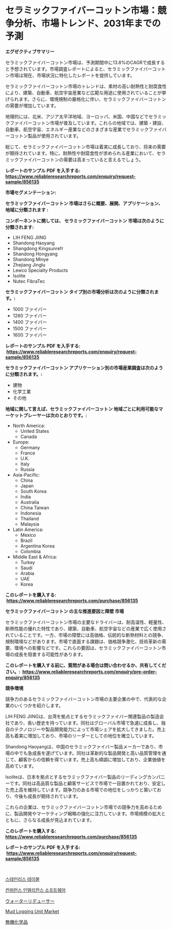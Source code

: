 <p><h1>セラミックファイバーコットン市場：競争分析、市場トレンド、2031年までの予測</h1></p><p><strong>エグゼクティブサマリー</strong></p>
<p><p>セラミックファイバーコットン市場は、予測期間中に13.8%のCAGRで成長すると予想されています。市場調査レポートによると、セラミックファイバーコットン市場は現在、市場状況に特化したレポートを提供しています。</p><p>セラミックファイバーコットン市場のトレンドは、素材の高い耐熱性と耐腐食性により、建築、自動車、航空宇宙産業など広範な用途に使用されていることが挙げられます。さらに、環境規制の厳格化に伴い、セラミックファイバーコットンの需要が増加しています。</p><p>地理的には、北米、アジア太平洋地域、ヨーロッパ、米国、中国などでセラミックファイバーコットン市場が普及しています。これらの地域では、建築・建設、自動車、航空宇宙、エネルギー産業などのさまざまな産業でセラミックファイバーコットン製品が使用されています。</p><p>総じて、セラミックファイバーコットン市場は着実に成長しており、将来の需要が期待されています。特に、耐熱性や耐腐食性が求められる産業において、セラミックファイバーコットンの需要は高まっていると言えるでしょう。</p></p>
<p><strong>レポートのサンプル PDF を入手する: <a href="https://www.reliableresearchreports.com/enquiry/request-sample/856135">https://www.reliableresearchreports.com/enquiry/request-sample/856135</a></strong></p>
<p><strong>市場セグメンテーション:</strong></p>
<p><strong> セラミックファイバーコットン 市場はさらに概要、展開、アプリケーション、地域に分類されます :</strong></p>
<p><strong>コンポーネントに関しては、 セラミックファイバーコットン 市場は次のように分類されます: &nbsp;</strong></p>
<p><ul><li>LIH FENG JIING</li><li>Shandong Haoyang</li><li>Shangdong Kingsunrefr</li><li>Shandong Hongyang</li><li>Shandong Minye</li><li>Zhejiang Jinglu</li><li>Lewco Specialty Products</li><li>Isolite</li><li>Nutec FibraTec</li></ul></p>
<p><strong> セラミックファイバーコットン タイプ別の市場分析は次のように分類されます。:</strong></p>
<p><ul><li>1000 ファイバー</li><li>1260 ファイバー</li><li>1400 ファイバー</li><li>1500 ファイバー</li><li>1600 ファイバー</li></ul></p>
<p><strong>レポートのサンプル PDF を入手する: &nbsp;<a href="https://www.reliableresearchreports.com/enquiry/request-sample/856135">https://www.reliableresearchreports.com/enquiry/request-sample/856135</a></strong></p>
<p><strong> セラミックファイバーコットン アプリケーション別の市場産業調査は次のように分類されます。:</strong></p>
<p><ul><li>建物</li><li>化学工業</li><li>その他</li></ul></p>
<p><strong>地域に関して言えば、セラミックファイバーコットン 地域ごとに利用可能なマーケットプレーヤーは次のとおりです。:</strong></p>
<p><ul>
    <li>
        North America:
        <ul>
            <li>United States</li>
            <li>Canada</li>
        </ul>
    </li>
    <li>
        Europe:
        <ul>
            <li>Germany</li>
            <li>France</li>
            <li>U.K.</li>
            <li>Italy</li>
            <li>Russia</li>
        </ul>
    </li>
    <li>
        Asia-Pacific:
        <ul>
            <li>China</li>
            <li>Japan</li>
            <li>South Korea</li>
            <li>India</li>
            <li>Australia</li>
            <li>China Taiwan</li>
            <li>Indonesia</li>
            <li>Thailand</li>
            <li>Malaysia</li>
        </ul>
    </li>
    <li>
        Latin America:
        <ul>
            <li>Mexico</li>
            <li>Brazil</li>
            <li>Argentina Korea</li>
            <li>Colombia</li>
        </ul>
    </li>
    <li>
        Middle East & Africa:
        <ul>
            <li>Turkey</li>
            <li>Saudi</li>
            <li>Arabia</li>
            <li>UAE</li>
            <li>Korea</li>
        </ul>
    </li>
    </ul></p>
<p><strong>このレポートを購入する: &nbsp;<a href="https://www.reliableresearchreports.com/purchase/856135">https://www.reliableresearchreports.com/purchase/856135</a></strong></p>
<p><strong>セラミックファイバーコットン の主な推進要因と障壁 市場</strong></p>
<p><p>セラミックファイバーコットン市場の主要なドライバーは、耐高温性、軽量性、断熱性能の優れた特性であり、建築、自動車、航空宇宙などの産業で広く使用されていることです。一方、市場の障壁には高価格、伝統的な断熱材料との競争、規制環境などがあります。市場で直面する課題は、価格競争激化、技術革新の需要、環境への影響などです。これらの要因は、セラミックファイバーコットン市場の成長を阻害する可能性があります。</p></p>
<p><strong>このレポートを購入する前に、質問がある場合は問い合わせるか、共有してください。:&nbsp; <a href="https://www.reliableresearchreports.com/enquiry/pre-order-enquiry/856135">https://www.reliableresearchreports.com/enquiry/pre-order-enquiry/856135</a></strong></p>
<p><strong>競争環境</strong></p>
<p><p>競争力のあるセラミックファイバーコットン市場の主要企業の中で、代表的な企業のいくつかを紹介します。</p><p>LIH FENG JIINGは、台湾を拠点とするセラミックファイバー関連製品の製造会社であり、長い歴史を持っています。同社はグローバル市場で急速に成長し、独自のテクノロジーや製品開発能力によって市場シェアを拡大してきました。売上高も着実に増加しており、市場のリーダーとしての地位を確立しています。</p><p>Shandong Haoyangは、中国のセラミックファイバー製品メーカーであり、市場の中でも急成長を遂げています。同社は革新的な製品開発と高い品質管理を通じて、顧客からの信頼を得ています。売上高も順調に増加しており、企業価値を高めています。</p><p>Isoliteは、日本を拠点とするセラミックファイバー製品のリーディングカンパニーです。同社は高品質な製品と顧客サービスで市場で一目置かれており、安定した売上高を維持しています。競争力のある市場での地位をしっかりと築いており、今後も成長が期待されています。</p><p>これらの企業は、セラミックファイバーコットン市場での競争力を高めるために、製品開発やマーケティング戦略の強化に注力しています。市場規模の拡大とともに、さらなる成長が見込まれています。</p></p>
<p><strong>このレポートを購入する: &nbsp; <a href="https://www.reliableresearchreports.com/purchase/856135">https://www.reliableresearchreports.com/purchase/856135</a></strong></p>
<p><strong>レポートのサンプル PDF を入手する: &nbsp;<a href="https://www.reliableresearchreports.com/enquiry/request-sample/856135">https://www.reliableresearchreports.com/enquiry/request-sample/856135</a></strong><strong></strong></p>
<p>&nbsp;</p>
<p><p><a href="https://medium.com/@joshuapierce88/%EC%8A%A4%ED%85%8C%EC%9D%B8%EB%A6%AC%EC%8A%A4-%EC%8A%A4%ED%8B%B8-%ED%85%8C%EC%9D%B4%EB%B8%94-%EC%8B%9C%EC%9E%A5%EC%9D%80-%EC%8B%9C%EC%9E%A5-%EC%A0%90%EC%9C%A0%EC%9C%A8-%EC%8B%9C%EC%9E%A5-%EB%8F%99%ED%96%A5-%EC%8B%9C%EC%9E%A5-%EC%84%B1%EC%9E%A5%EC%97%90-%EB%8C%80%ED%95%9C-%EC%A0%95%EB%B3%B4%EB%A5%BC-%EC%A0%9C%EA%B3%B5%ED%95%A9%EB%8B%88%EB%8B%A4-f9cd15c67b00">스테인리스 테이블</a></p><p><a href="https://github.com/vs2869dizt0/Market-Research-Report-List-1/blob/main/45009208152.md">컨퍼런스 인텔리전스 소프트웨어</a></p><p><a href="https://medium.com/@carlieshields/%E6%B0%B4%E5%89%8A%E6%B8%9B%E5%89%A4%E5%B8%82%E5%A0%B4-%E7%AB%B6%E4%BA%89%E5%88%86%E6%9E%90-%E5%B8%82%E5%A0%B4%E3%83%88%E3%83%AC%E3%83%B3%E3%83%89-2031%E5%B9%B4%E3%81%BE%E3%81%A7%E3%81%AE%E4%BA%88%E6%B8%AC-f62045354cc2">ウォーターリデューサー</a></p><p><a href="https://view.publitas.com/reportprime-1/decoding-the-mud-logging-unit-market-a-deep-dive-into-the-latest-market-trends-market-segmentation-and-competitive-analysis/">Mud Logging Unit Market</a></p><p><a href="https://github.com/vhemk0794148/Market-Research-Report-List-1/blob/main/76150398876.md">無機化学品</a></p></p>